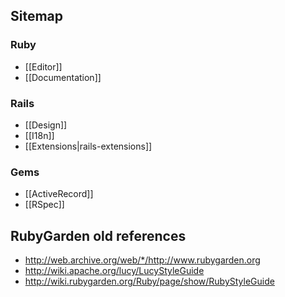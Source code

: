 ## Sitemap

### Ruby

* [[Editor]]
* [[Documentation]]

### Rails

* [[Design]]
* [[I18n]]
* [[Extensions|rails-extensions]]

### Gems

* [[ActiveRecord]]
* [[RSpec]]


## RubyGarden old references

* http://web.archive.org/web/*/http://www.rubygarden.org
* http://wiki.apache.org/lucy/LucyStyleGuide
* http://wiki.rubygarden.org/Ruby/page/show/RubyStyleGuide
